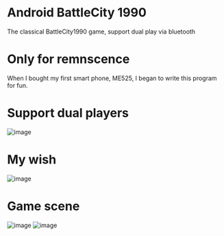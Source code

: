 # Android BattleCity 1990
The classical BattleCity1990 game,  support dual play via bluetooth

# Only for remnscence
When I bought my first smart phone, ME525, I began to write this program for fun.

# Support dual players
![image](https://github.com/loveyacper/AndroidBattleCity/blob/master/dual.png)

# My wish
![image](https://github.com/loveyacper/AndroidBattleCity/blob/master/about.png)

# Game scene
![image](https://github.com/loveyacper/AndroidBattleCity/blob/master/game1.png)
![image](https://github.com/loveyacper/AndroidBattleCity/blob/master/game2.png)